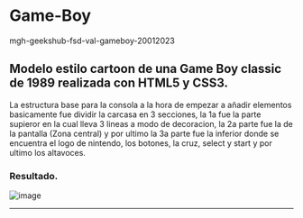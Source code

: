 # Game-Boy
mgh-geekshub-fsd-val-gameboy-20012023

## Modelo estilo cartoon de una Game Boy classic de 1989 realizada con HTML5 y CSS3.

La estructura base para la consola a la hora de empezar a añadir elementos basicamente fue dividir la carcasa en 3 secciones, la 1a fue la parte supieror en la cual lleva 3 lineas a modo de decoracion, la 2a parte fue la de la pantalla (Zona central) y por ultimo la 3a parte fue la inferior donde se encuentra el logo de nintendo, los botones, la cruz, select y start y por ultimo los altavoces.

### Resultado.

![image](https://user-images.githubusercontent.com/114586863/213885607-406f8142-152e-4b72-801e-f15c0b5328a7.png)

<hr>
